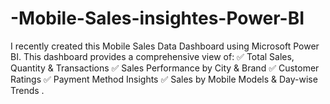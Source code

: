 # -Mobile-Sales-insightes-Power-BI
I recently created this Mobile Sales Data Dashboard using Microsoft Power BI. This dashboard provides a comprehensive view of:  ✅ Total Sales, Quantity &amp; Transactions ✅ Sales Performance by City &amp; Brand ✅ Customer Ratings ✅ Payment Method Insights ✅ Sales by Mobile Models &amp; Day-wise Trends . 
